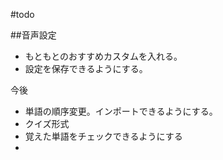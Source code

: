 #todo

##音声設定
- もともとのおすすめカスタムを入れる。
- 設定を保存できるようにする。


今後
- 単語の順序変更。インポートできるようにする。
- クイズ形式
- 覚えた単語をチェックできるようにする
- 